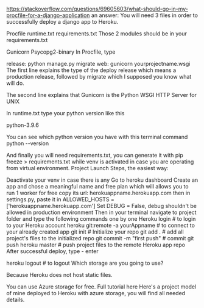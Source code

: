 https://stackoverflow.com/questions/69605603/what-should-go-in-my-procfile-for-a-django-application
  an answer:
  You will need 3 files in order to successfully deploy a django app to Heroku.

Procfile
runtime.txt
requirements.txt
Those 2 modules should be in your requirements.txt

Gunicorn
Psycopg2-binary
In Procfile, type

release: python manage.py migrate
web: gunicorn yourprojectname.wsgi
The first line explains the type of the deploy release which means a production release, followed by migrate which I supposed you know what will do.

The second line explains that Gunicorn is the Python WSGI HTTP Server for UNIX

In runtime.txt type your python version like this

python-3.9.6

You can see which python version you have with this terminal command python --version

And finally you will need requirements.txt, you can generate it with pip freeze > requirements.txt while venv is activated in case you are operating from virtual environment.
Project Launch Steps, the easiest way:

Deactivate your venv in case there is any
Go to heroku dashboard
Create an app and chose a meaningful name and free plan which will allows you to run 1 worker for free
copy its url: herokuappname.herokuapp.com then in settings.py, paste it in ALLOWED_HOSTS = ['herokuappname.herokuapp.com']
Set DEBUG = False, debug shouldn't be allowed in production environment
Then in your terminal navigate to project folder and type the following commands one by one
Heroku login # to login to your Heroku account
heroku git:remote -a yourAppname # to connect to your already created app
git init # Initialize your repo
git add . # add all project's files to the initialized repo
git commit -m "first push" # commit
git push heroku master # push project files to the remote Heroku app repo
After successful deploy, type - enter

heroku logout # to logout
Which storage are you going to use?

Because Heroku does not host static files.

You can use Azure storage for free. Full tutorial here
Here's a project model of mine deployed to Heroku with azure storage, you will find all needed details.
